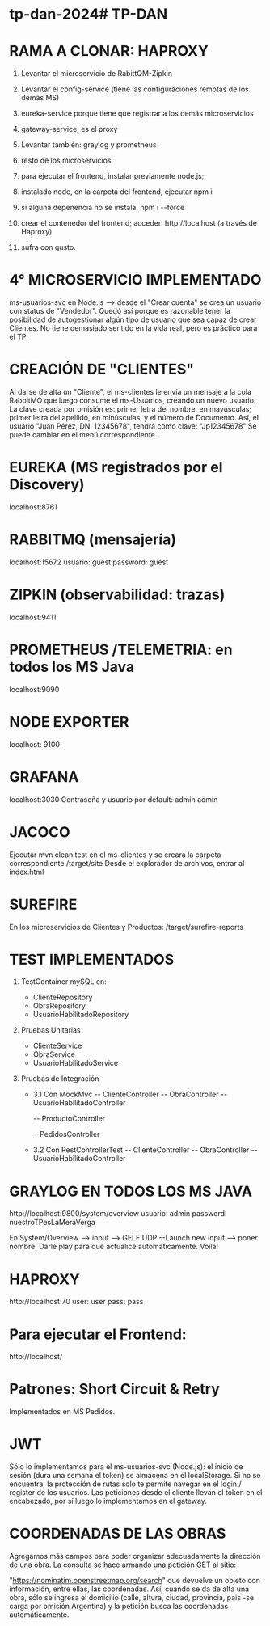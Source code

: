 # tp-dan-2024# TP-DAN

# RAMA A CLONAR: HAPROXY

1. Levantar el microservicio de RabittQM-Zipkin
2. Levantar el config-service (tiene las configuraciones remotas de los demás MS)
3. eureka-service porque tiene que registrar a los demás microservicios
4. gateway-service, es el proxy
5. Levantar también: graylog y prometheus
6. resto de los microservicios
7. para ejecutar el frontend, instalar previamente node.js;

8. instalado node, en la carpeta del frontend, ejecutar npm i
9. si alguna depenencia no se instala, npm i --force
10. crear el contenedor del frontend; acceder: http://localhost (a través de Haproxy)
11. sufra con gusto.

# 4° MICROSERVICIO IMPLEMENTADO

ms-usuarios-svc en Node.js --> desde el "Crear cuenta" se crea un usuario con status de "Vendedor". Quedó así porque es razonable tener la posibilidad de autogestionar algún tipo de usuario que sea capaz de crear Clientes. No tiene demasiado sentido en la vida real, pero es práctico para el TP.

# CREACIÓN DE "CLIENTES"

Al darse de alta un "Cliente", el ms-clientes le envía un mensaje a la cola RabbitMQ que luego consume el ms-Usuarios, creando un nuevo usuario. La clave creada por omisión es: primer letra del nombre, en mayúsculas; primer letra del apellido, en minúsculas, y el número de Documento. Así, el usuario "Juan Pérez, DNI 12345678", tendrá como clave: "Jp12345678"
Se puede cambiar en el menú correspondiente.

# EUREKA (MS registrados por el Discovery)

localhost:8761

# RABBITMQ (mensajería)

localhost:15672
usuario: guest
password: guest

# ZIPKIN (observabilidad: trazas)

localhost:9411

# PROMETHEUS /TELEMETRIA: en todos los MS Java

localhost:9090

# NODE EXPORTER

localhost: 9100

# GRAFANA

localhost:3030
Contraseña y usuario por default: admin admin

# JACOCO

Ejecutar mvn clean test en el ms-clientes y se creará la carpeta correspondiente /target/site
Desde el explorador de archivos, entrar al index.html

# SUREFIRE

En los microservicios de Clientes y Productos: /target/surefire-reports

# TEST IMPLEMENTADOS

1. TestContainer mySQL en:

   - ClienteRepository
   - ObraRepository
   - UsuarioHabilitadoRepository

2. Pruebas Unitarias

   - ClienteService
   - ObraService
   - UsuarioHabilitadoService

3. Pruebas de Integración

   - 3.1 Con MockMvc
     -- ClienteController
     -- ObraController
     -- UsuarioHabilitadoController

     -- ProductoController

     --PedidosController

   - 3.2 Con RestControllerTest
     -- ClienteController
     -- ObraController
     -- UsuarioHabilitadoController

# GRAYLOG EN TODOS LOS MS JAVA

http://localhost:9800/system/overview
usuario: admin
password: nuestroTPesLaMeraVerga

En System/Overview --> input --> GELF UDP --Launch new input --> poner nombre. Darle play para que actualice automaticamente.
Voilà!

# HAPROXY

http://localhost:70
user: user
pass: pass

# Para ejecutar el Frontend:

http://localhost/

# Patrones: Short Circuit & Retry

Implementados en MS Pedidos.

# JWT

Sólo lo implementamos para el ms-usuarios-svc (Node.js): el inicio de sesión (dura una semana el token) se almacena en el localStorage. Si no se encuentra, la protección de rutas solo te permite navegar en el login / register de los usuarios.
Las peticiones desde el cliente llevan el token en el encabezado, por sí luego lo implementamos en el gateway.

# COORDENADAS DE LAS OBRAS

Agregamos más campos para poder organizar adecuadamente la dirección de una obra. La consulta se hace armando una petición GET al sitio:

"https://nominatim.openstreetmap.org/search" que devuelve un objeto con información, entre ellas, las coordenadas. Así, cuando se da de alta una obra, sólo se ingresa el domicilio (calle, altura, ciudad, provincia, pais -se carga por omisión Argentina) y la petición busca las coordenadas automáticamente.
